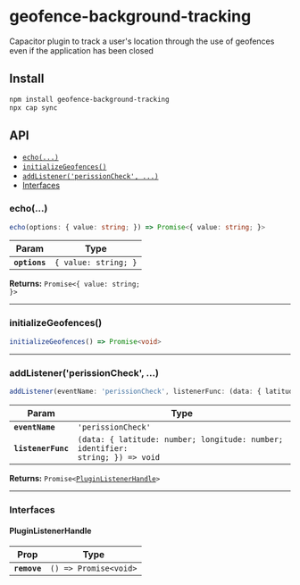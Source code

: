 # geofence-background-tracking

Capacitor plugin to track a user's location through the use of geofences even if the application has been closed

## Install

```bash
npm install geofence-background-tracking
npx cap sync
```

## API

<docgen-index>

* [`echo(...)`](#echo)
* [`initializeGeofences()`](#initializegeofences)
* [`addListener('perissionCheck', ...)`](#addlistenerperissioncheck-)
* [Interfaces](#interfaces)

</docgen-index>

<docgen-api>
<!--Update the source file JSDoc comments and rerun docgen to update the docs below-->

### echo(...)

```typescript
echo(options: { value: string; }) => Promise<{ value: string; }>
```

| Param         | Type                            |
| ------------- | ------------------------------- |
| **`options`** | <code>{ value: string; }</code> |

**Returns:** <code>Promise&lt;{ value: string; }&gt;</code>

--------------------


### initializeGeofences()

```typescript
initializeGeofences() => Promise<void>
```

--------------------


### addListener('perissionCheck', ...)

```typescript
addListener(eventName: 'perissionCheck', listenerFunc: (data: { latitude: number; longitude: number; identifier: string; }) => void) => Promise<PluginListenerHandle>
```

| Param              | Type                                                                                         |
| ------------------ | -------------------------------------------------------------------------------------------- |
| **`eventName`**    | <code>'perissionCheck'</code>                                                                |
| **`listenerFunc`** | <code>(data: { latitude: number; longitude: number; identifier: string; }) =&gt; void</code> |

**Returns:** <code>Promise&lt;<a href="#pluginlistenerhandle">PluginListenerHandle</a>&gt;</code>

--------------------


### Interfaces


#### PluginListenerHandle

| Prop         | Type                                      |
| ------------ | ----------------------------------------- |
| **`remove`** | <code>() =&gt; Promise&lt;void&gt;</code> |

</docgen-api>
